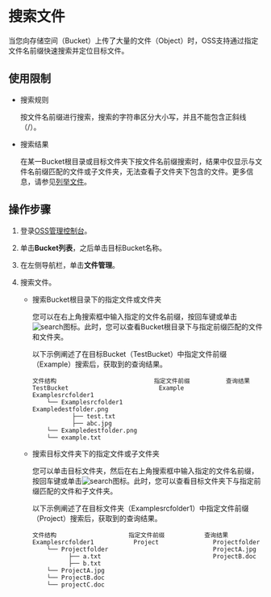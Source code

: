# 搜索文件

当您向存储空间（Bucket）上传了大量的文件（Object）时，OSS支持通过指定文件名前缀快速搜索并定位目标文件。

## 使用限制

-   搜索规则

    按文件名前缀进行搜索，搜索的字符串区分大小写，并且不能包含正斜线（/）。

-   搜索结果

    在某一Bucket根目录或目标文件夹下按文件名前缀搜索时，结果中仅显示与文件名前缀匹配的文件或子文件夹，无法查看子文件夹下包含的文件。更多信息，请参见[列举文件](/cn.zh-CN/开发指南/对象/文件（Object）/管理文件/列举文件.md)。


## 操作步骤

1.  登录[OSS管理控制台](https://oss.console.aliyun.com/)。

2.  单击**Bucket列表**，之后单击目标Bucket名称。

3.  在左侧导航栏，单击**文件管理**。

4.  搜索文件。

    -   搜索Bucket根目录下的指定文件或文件夹

        您可以在右上角搜索框中输入指定的文件名前缀，按回车键或单击![search](https://static-aliyun-doc.oss-accelerate.aliyuncs.com/assets/img/zh-CN/0694459951/p59253.png)图标。此时，您可以查看Bucket根目录下与指定前缀匹配的文件和文件夹。

        以下示例阐述了在目标Bucket（TestBucket）中指定文件前缀（Example）搜索后，获取到的查询结果。

        ```
        文件结构                           指定文件前缀          查询结果
        TestBucket                         Example              Examplesrcfolder1                          
            └── Examplesrcfolder1                               Exampledestfolder.png                           
                   ├── test.txt                                
                   ├── abc.jpg
            └── Exampledestfolder.png
            └── example.txt
        ```

    -   搜索目标文件夹下的指定文件或子文件夹

        您可以单击目标文件夹，然后在右上角搜索框中输入指定的文件名前缀，按回车键或单击![search](https://static-aliyun-doc.oss-accelerate.aliyuncs.com/assets/img/zh-CN/0694459951/p59253.png)图标。此时，您可以查看目标文件夹下与指定前缀匹配的文件和子文件夹。

        以下示例阐述了在目标文件夹（Examplesrcfolder1）中指定文件前缀（Project）搜索后，获取到的查询结果。

        ```
        文件结构                    指定文件前缀           查询结果
        Examplesrcfolder1           Project               Projectfolder
            └── Projectfolder                             ProjectA.jpg
                  ├── a.txt                               ProjectB.doc
                  ├── b.txt
            └── ProjectA.jpg
            └── ProjectB.doc
            └── projectC.doc
        ```


